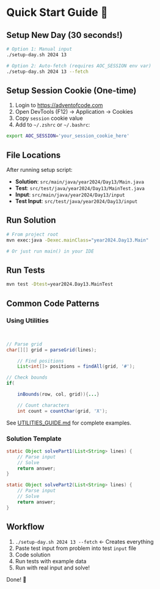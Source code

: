 # Quick Start Guide 🚀

## Setup New Day (30 seconds!)

```bash
# Option 1: Manual input
./setup-day.sh 2024 13

# Option 2: Auto-fetch (requires AOC_SESSION env var)
./setup-day.sh 2024 13 --fetch
```

## Setup Session Cookie (One-time)

1. Login to https://adventofcode.com
2. Open DevTools (F12) → Application → Cookies
3. Copy `session` cookie value
4. Add to `~/.zshrc` or `~/.bashrc`:

```bash
export AOC_SESSION='your_session_cookie_here'
```

## File Locations

After running setup script:

- **Solution**: `src/main/java/year2024/Day13/Main.java`
- **Test**: `src/test/java/year2024/Day13/MainTest.java`
- **Input**: `src/main/java/year2024/Day13/input`
- **Test Input**: `src/test/java/year2024/Day13/input`

## Run Solution

```bash
# From project root
mvn exec:java -Dexec.mainClass="year2024.Day13.Main"

# Or just run main() in your IDE
```

## Run Tests

```bash
mvn test -Dtest=year2024.Day13.MainTest
```

## Common Code Patterns

### Using Utilities

```java


// Parse grid
char[][] grid = parseGrid(lines);

    // Find positions
    List<int[]> positions = findAll(grid, '#');

// Check bounds
if(

    inBounds(row, col, grid)){...}

    // Count characters
    int count = countChar(grid, 'X');
```

See [UTILITIES_GUIDE.md](UTILITIES_GUIDE.md) for complete examples.

### Solution Template

```java
static Object solvePart1(List<String> lines) {
    // Parse input
    // Solve
    return answer;
}

static Object solvePart2(List<String> lines) {
    // Parse input
    // Solve
    return answer;
}
```

## Workflow

1. `./setup-day.sh 2024 13 --fetch` ← Creates everything
2. Paste test input from problem into test `input` file
3. Code solution
4. Run tests with example data
5. Run with real input and solve!

Done! 🎄
